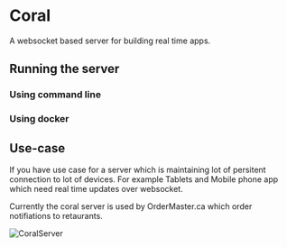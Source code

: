 # Coral
A websocket based server for building real time apps.



## Running the server

### Using command line


### Using docker



## Use-case
If you have use case for a server which is maintaining lot of persitent connection to lot of devices. 
For example Tablets and Mobile phone app which need real time updates over websocket. 

Currently the coral server is used by OrderMaster.ca which order notifiations to retaurants.

![CoralServer](https://user-images.githubusercontent.com/60743403/77486107-36b5d700-6e05-11ea-80eb-cc20502824d8.png)

